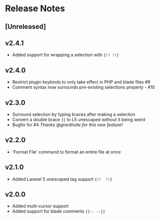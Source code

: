 # Release Notes

## [Unreleased]

## v2.4.1
 - Added support for wrapping a selection with `{!! !!}` 

## v2.4.0
 - Restrict plugin keybinds to only take effect in PHP and blade files #9
 - Comment syntax now surrounds pre-existing selections properly - #10

## v2.3.0
 - Surround selection by typing braces after making a selection
 - Convert a double brace `{{` to L5 unescaped without it being weird
 - Bugfix for #4
_Thanks @grantholle for this new feature!_

## v2.2.0
 - 'Format File' command to format an entire file at once

## v2.1.0
 - Added Laravel 5 unescaped tag support `{!!  !!}`

## v2.0.0
 - Added multi-cursor support
 - Added support for blade comments `{{-- --}}`

